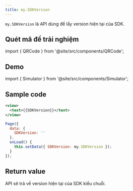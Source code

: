 ```yaml
---
title: my.SDKVersion
---
```


`my.SDKVersion` là API dùng để lấy version hiện tại của SDK.

## Quét mã để trải nghiệm

import { QRCode } from '@site/src/components/QRCode';

<QRCode page="pages/api/sdk-version/index" />

## Demo

import { Simulator } from '@site/src/components/Simulator';

<Simulator page="pages/api/sdk-version/index" />

## Sample code

```xml
<view>
  <text>{{SDKVersion}}</text>
</view>
```

```js
Page({
  data: {
    SDKVersion: ''
  },
  onLoad() {
    this.setData({ SDKVersion: my.SDKVersion });
  }
});
```

## Return value

API sẽ trả về version hiện tại của SDK kiểu chuỗi.
